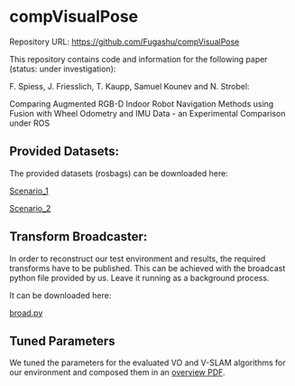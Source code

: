 # compVisualPose

Repository URL: https://github.com/Fugashu/compVisualPose

This repository contains code and information for the following paper (status: under investigation):

F. Spiess, J. Friesslich, T. Kaupp, Samuel Kounev and N. Strobel:  

Comparing Augmented RGB-D Indoor Robot Navigation Methods using Fusion with Wheel Odometry and IMU Data - an Experimental Comparison under ROS


## Provided Datasets:
The provided datasets (rosbags) can be downloaded here: 

[Scenario_1](https://drive.google.com/file/d/1rGULY7jUo4vwWlKkciZCH1vCYOC18itR/view)

[Scenario_2](https://drive.google.com/file/d/1Q31JPV9viq17bAQzqfBfMXwp7hS-mH6q/view)

## Transform Broadcaster:
In order to reconstruct our test environment and results, the required transforms have to be published.
This can be achieved with the broadcast python file provided by us.
Leave it running as a background process.

It can be downloaded here:

[broad.py](https://github.com/Fugashu/compVisualPose/blob/master/broad.py)

## Tuned Parameters

We tuned the parameters for the evaluated VO and V-SLAM algorithms for our environment and composed them in an [overview PDF](https://github.com/Fugashu/compVisualPose/blob/master/ParameterOverview.pdf).
